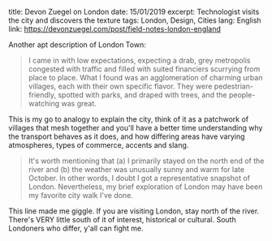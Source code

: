 title: Devon Zuegel on London
date: 15/01/2019
excerpt: Technologist visits the city and discovers the texture
tags: London, Design, Cities
lang: English
link: https://devonzuegel.com/post/field-notes-london-england


Another apt description of London Town:

> I came in with low expectations, expecting a drab, grey metropolis congested with traffic and filled with suited financiers scurrying from place to place. What I found was an agglomeration of charming urban villages, each with their own specific flavor. They were pedestrian-friendly, spotted with parks, and draped with trees, and the people-watching was great.

This is my go to analogy to explain the city, think of it as a patchwork of villages that mesh together and you'll have a better time understanding why the transport behaves as it does, and how differing areas have varying atmospheres, types of commerce, accents and slang.

> It's worth mentioning that (a) I primarily stayed on the north end of the river and (b) the weather was unusually sunny and warm for late October. In other words, I doubt I got a representative snapshot of London. Nevertheless, my brief exploration of London may have been my favorite city walk I've done.

This line made me giggle. If you are visiting London, stay north of the river. There's VERY little south of it of interest, historical or cultural. South Londoners who differ, y'all can fight me.
